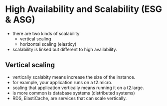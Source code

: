 # High Availability and Scalability (ESG & ASG)

- there are two kinds of scalability
  - vertical scaling
  - horizontal scaling (elasticy)
- scalability is linked but different to high availability.

## Vertical scaling
- vertically scalabity means increase the size of the instance.
- for example, your application runs on a t2.micro.
- scaling that application vertically means running it on a t2.large.
- is more common is database systems (distributed systems)
- RDS, ElastiCache, are services that can scale vertically.




